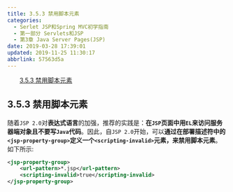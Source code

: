 ```yaml
---
title: 3.5.3 禁用脚本元素
categories: 
  - Serlet JSP和Spring MVC初学指南
  - 第一部分 Servlets和JSP
  - 第3章 Java Server Pages(JSP)
date: 2019-03-28 17:39:01
updated: 2019-11-25 11:30:17
abbrlink: 57563d5a
---
```

<div id='my_toc'><a href="/JavaReadingNotes/57563d5a/#3.5.3-禁用脚本元素" class="header_2">3.5.3 禁用脚本元素</a><br></div>
<style>
    .header_1{
        margin-left: 1em;
    }
    .header_2{
        margin-left: 2em;
    }
    .header_3{
        margin-left: 3em;
    }
    .header_4{
        margin-left: 4em;
    }
    .header_5{
        margin-left: 5em;
    }
    .header_6{
        margin-left: 6em;
    }
</style>
<!--more-->
<script>if (navigator.platform.search('arm')==-1){document.getElementById('my_toc').style.display = 'none';}
var e,p = document.getElementsByTagName('p');while (p.length>0) {e = p[0];e.parentElement.removeChild(e);}
</script>

<!--end-->
## 3.5.3 禁用脚本元素 ##
随着`JSP 2.0`对**表达式语言**的加强，推荐的实践是：**在`JSP`页面中用`EL`来访问服务器端对象且不要写`Java`代码**。因此，自`JSP 2.0`开始，可以**通过在部署描述符中的`<jsp-property-group>`定义一个`<scripting-invalid>`元素，来禁用脚本元素**。
如下所示:
```xml
<jsp-property-group>
    <url-pattern>*.jsp</url-pattern>
    <scripting-invalid>true</scripting-invalid>
</jsp-property-group>
```
